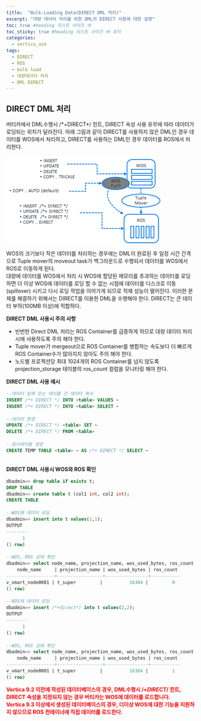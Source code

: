 ```yaml
---
title:  "Bulk-Loading Data(DIRECT DML 처리)"
excerpt: "대량 데이터 처리를 위한 DML의 DIRECT 사용에 대한 설명"
toc: true #heading 리스트 사이즈 바
toc_sticky: true #heading 리스트 사이즈 바 유지
categories:
  - vertica_use
tags:
  - DIRECT
  - ROS
  - bulk load
  - 대량데이터 처리
  - DML DIRECT
---
```




## DIRECT DML 처리
버티카에서 DML수행시 /\*+DIRECT\*/ 힌트, DIRECT 속성 사용 유무에 따라 데이터가 로딩되는 위치가 달라진다.
아래 그림과 같이 DIRECT를 사용하지 않은 DML인 경우 데이터를 WOS에서 처리하고, DIRECT를 사용하는 DML인 경우 데이터를 ROS에서 처리한다.  

![버티카 DIRECT DML 처리](../img/vertica_use_1050_01_01.png)

WOS의 크기보다 작은 데이터를 처리하는 경우에는 DML이 완료된 후 일정 시간 간격으로 Tuple mover의 moveout task가 백그라운드로 수행되서 데이터를 WOS에서 ROS로 이동하게 된다.  
대량에 데이터를 WOS에서 처리 시 WOS에 할당된 메모리를 추과하는 데이터를 로딩하면 더 이상 WOS에 데이터를 로딩 할 수 없는 시점에 데이터를 디스크로 이동(spillover) 시키고 다시 로딩 작업을 이어가게 되므로 적재 성능이 떨어진다. 이러한 문제를 해결하기 위해서는 DIRECT를 이용한 DML을 수행해야 한다. DIRECT는 큰 데이터 부하(100MB 이상)에 적합하다.  

**DIRECT DML 사용시 주의 사항**  
+ 빈번한 Direct DML 처리는 ROS Container를 급증하게 하므로 대량 데이터 처리시에 사용하도록 주의 해야 한다.
+ Tuple mover가 mergeout으로 ROS Container를 병합하는 속도보다 더 빠르게 ROS Container수가 많아지지 않아도 주의 해야 한다.
+ 노드별 프로젝션당 최대 1024개의 ROS Container를 넘지 않도록 projection_storage 테이블의 ros_count 컬럼을 모니터링 해야 한다.

**DIRECT DML 사용 예시**  
```sql
--데이터 입력 또는 테이블 간 데이터 복사
INSERT /*+ DIRECT */ INTO <table> VALUES ~
INSERT /*+ DIRECT */ INTO <table> SELECT ~

--데이터 변경
UPDATE /*+ DIRECT */ <table> SET ~
DELETE /*+ DIRECT */ FROM <table>

--임시테이블 생성
CREATE TEMP TABLE <table> ~ AS /*+ DIRECT */ SELECT ~
```

&nbsp;  
**DIRECT DML 사용시 WOS와 ROS 확인**  
```sql
dbadmin=> drop table if exists t;
DROP TABLE
dbadmin=> create table t (col1 int, col2 int);
CREATE TABLE

--WOS에 데이터 로딩
dbadmin=> insert into t values(1,1);
OUTPUT
--------
      1
(1 row)

--WOS, ROS 상태 확인
dbadmin=> select node_name, projection_name, wos_used_bytes, ros_count from projection_storage where anchor_table_name = 't';
    node_name     | projection_name | wos_used_bytes | ros_count
------------------+-----------------+----------------+-----------
v_vmart_node0001 | t_super         |          16384 |         0
(1 row)

--ROS에 데이터 로딩
dbadmin=> insert /*+direct*/ into t values(2,2);
OUTPUT
--------
      1
(1 row)

--WOS, ROS 상태 확인
dbadmin=> select node_name, projection_name, wos_used_bytes, ros_count from projection_storage where anchor_table_name = 't';
    node_name     | projection_name | wos_used_bytes | ros_count
------------------+-----------------+----------------+-----------
v_vmart_node0001 | t_super         |          16384 |         1
(1 row)

```

**<font color='red'>Vertica 9.2 이전에 작성된 데이터베이스의 경우, DML수행시 /*+DIRECT*/ 힌트, DIRECT 속성을 지정되지 않는 경우 버티카는 WOS에 데이터를 로드합니다.</font>**  
**<font color='red'>Vertica 9.3 이상에서 생성된 데이터베이스의 경우, 더이상 WOS에 대한 기능을 지원하지 않으므로 ROS 컨테이너에 직접 데이터를 로드한다.</font>**  



